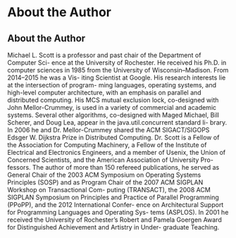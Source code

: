 # About the Author

## **About the Author**

Michael L. Scott is a professor and past chair of the Department of Computer Sci-
ence at the University of Rochester. He received his Ph.D. in computer sciences in
1985 from the University of Wisconsin–Madison. From 2014–2015 he was a Vis-
iting Scientist at Google. His research interests lie at the intersection of program-
ming languages, operating systems, and high-level computer architecture, with an
emphasis on parallel and distributed computing. His MCS mutual exclusion lock,
co-designed with John Mellor-Crummey, is used in a variety of commercial and
academic systems. Several other algorithms, co-designed with Maged Michael,
Bill Scherer, and Doug Lea, appear in the java.util.concurrent standard li-
brary. In 2006 he and Dr. Mellor-Crummey shared the ACM SIGACT/SIGOPS
Edsger W. Dijkstra Prize in Distributed Computing.
Dr. Scott is a Fellow of the Association for Computing Machinery, a Fellow of
the Institute of Electrical and Electronics Engineers, and a member of Usenix, the
Union of Concerned Scientists, and the American Association of University Pro-
fessors. The author of more than 150 refereed publications, he served as General
Chair of the 2003 ACM Symposium on Operating Systems Principles (SOSP) and
as Program Chair of the 2007 ACM SIGPLAN Workshop on Transactional Com-
puting (TRANSACT), the 2008 ACM SIGPLAN Symposium on Principles and
Practice of Parallel Programming (PPoPP), and the 2012 International Confer-
ence on Architectural Support for Programming Languages and Operating Sys-
tems (ASPLOS). In 2001 he received the University of Rochester’s Robert and
Pamela Goergen Award for Distinguished Achievement and Artistry in Under-
graduate Teaching.

